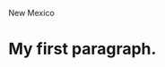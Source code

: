 
<!DOCTYPE html>
<html>
<body>
  
<hl1>New Mexico<h1>
  <p>My first paragraph.</p>
  
  <body>
    <html>
